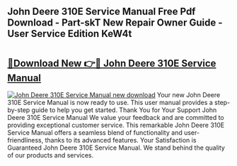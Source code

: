 ## John Deere 310E Service Manual Free Pdf Download - Part-skT New Repair Owner Guide - User Service Edition KeW4t

# <h2><a href="http://bc87263.oget.top/?id=John+Deere+310E+Service+Manual">🔗Download New 👉🔴 John Deere 310E Service Manual</a></h2>

[![John Deere 310E Service Manual new download](https://i.imgur.com/5g1atiW.png)](http://bc87263.oget.top/?id=John+Deere+310E+Service+Manual)
Your new John Deere 310E Service Manual is now ready to use. This user manual provides a step-by-step guide to help you get started. Thank You for Your Support John Deere 310E Service Manual We value your feedback and are committed to providing exceptional customer service. This remarkable John Deere 310E Service Manual offers a seamless blend of functionality and user-friendliness, thanks to its advanced features. Your Satisfaction is Guaranteed John Deere 310E Service Manual. We stand behind the quality of our products and services.

